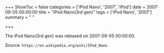 +++
ShowToc = false
categories = ['iPod Nano', '2007', 'iPod']
date = 2007-09-05 00:00:00
title = "iPod Nano(3rd gen)"
tags = ['iPod Nano', '2007']
summary = " "

+++

The iPod Nano(3rd gen) was released on 2007-09-05 00:00:00.

Source: `https://en.wikipedia.org/wiki/IPod_Nano`


